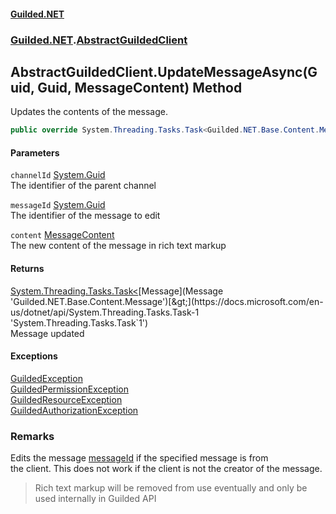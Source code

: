 
#### [Guilded.NET](Guilded_NET 'Guilded_NET')
### [Guilded.NET](Guilded_NET#Guilded_NET 'Guilded.NET').[AbstractGuildedClient](AbstractGuildedClient 'Guilded.NET.AbstractGuildedClient')
## AbstractGuildedClient.UpdateMessageAsync(Guid, Guid, MessageContent) Method
Updates the contents of the message.  
```csharp
public override System.Threading.Tasks.Task<Guilded.NET.Base.Content.Message> UpdateMessageAsync(System.Guid channelId, System.Guid messageId, Guilded.NET.Base.Chat.MessageContent content);
```

#### Parameters
<a name='Guilded_NET_AbstractGuildedClient_UpdateMessageAsync(System_Guid_System_Guid_Guilded_NET_Base_Chat_MessageContent)_channelId'></a>
`channelId` [System.Guid](https://docs.microsoft.com/en-us/dotnet/api/System.Guid 'System.Guid')  
The identifier of the parent channel
  
<a name='Guilded_NET_AbstractGuildedClient_UpdateMessageAsync(System_Guid_System_Guid_Guilded_NET_Base_Chat_MessageContent)_messageId'></a>
`messageId` [System.Guid](https://docs.microsoft.com/en-us/dotnet/api/System.Guid 'System.Guid')  
The identifier of the message to edit
  
<a name='Guilded_NET_AbstractGuildedClient_UpdateMessageAsync(System_Guid_System_Guid_Guilded_NET_Base_Chat_MessageContent)_content'></a>
`content` [MessageContent](MessageContent 'Guilded.NET.Base.Chat.MessageContent')  
The new content of the message in rich text markup
  

#### Returns
[System.Threading.Tasks.Task&lt;](https://docs.microsoft.com/en-us/dotnet/api/System.Threading.Tasks.Task-1 'System.Threading.Tasks.Task`1')[Message](Message 'Guilded.NET.Base.Content.Message')[&gt;](https://docs.microsoft.com/en-us/dotnet/api/System.Threading.Tasks.Task-1 'System.Threading.Tasks.Task`1')  
Message updated

#### Exceptions
[GuildedException](GuildedException 'Guilded.NET.Base.GuildedException')  
[GuildedPermissionException](GuildedPermissionException 'Guilded.NET.Base.GuildedPermissionException')  
[GuildedResourceException](GuildedResourceException 'Guilded.NET.Base.GuildedResourceException')  
[GuildedAuthorizationException](GuildedAuthorizationException 'Guilded.NET.Base.GuildedAuthorizationException')  
### Remarks
Edits the message [messageId](AbstractGuildedClient_UpdateMessageAsync(Guid_Guid_MessageContent)#Guilded_NET_AbstractGuildedClient_UpdateMessageAsync(System_Guid_System_Guid_Guilded_NET_Base_Chat_MessageContent)_messageId 'Guilded.NET.AbstractGuildedClient.UpdateMessageAsync(System.Guid, System.Guid, Guilded.NET.Base.Chat.MessageContent).messageId') if the specified message is from  
the client. This does not work if the client is not the creator of the message.

<blockquote class="warning">  
    Rich text markup will be removed from use eventually and only be used internally  
    in Guilded API  
</blockquote>
